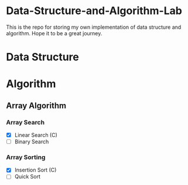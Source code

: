 # Data-Structure-and-Algorithm-Lab
This is the repo for storing my own implementation of data structure and algorithm. Hope it to be a great journey.

# Data Structure


# Algorithm
## Array Algorithm
### Array Search
- [x] Linear Search (C)
- [ ] Binary Search
### Array Sorting
- [x] Insertion Sort (C)
- [ ] Quick Sort
